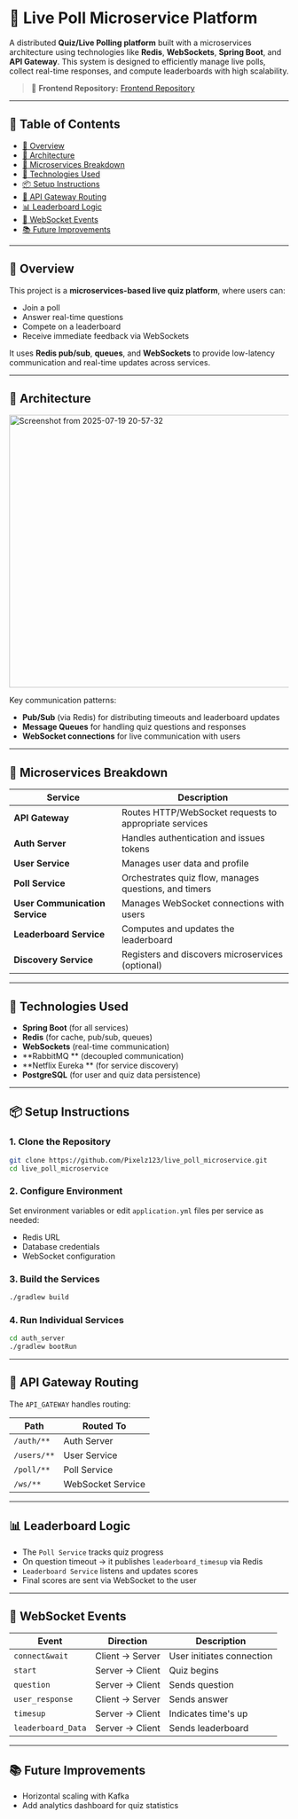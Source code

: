# 🧠 Live Poll Microservice Platform

A distributed **Quiz/Live Polling platform** built with a microservices architecture using technologies like **Redis**, **WebSockets**, **Spring Boot**, and **API Gateway**. This system is designed to efficiently manage live polls, collect real-time responses, and compute leaderboards with high scalability.

> 📌 **Frontend Repository:** [Frontend Repository](https://github.com/Pixelz123/live_poll_frontend_msrv)

---

## 📜 Table of Contents

- [🧠 Overview](#-overview)
- [📀 Architecture](#-architecture)
- [🧹 Microservices Breakdown](#-microservices-breakdown)
- [🚀 Technologies Used](#-technologies-used)
- [📦 Setup Instructions](#-setup-instructions)
- [📡 API Gateway Routing](#-api-gateway-routing)
- [📊 Leaderboard Logic](#-leaderboard-logic)
- [🔌 WebSocket Events](#-websocket-events)
- [📚 Future Improvements](#-future-improvements)

---

## 🧠 Overview

This project is a **microservices-based live quiz platform**, where users can:

- Join a poll
- Answer real-time questions
- Compete on a leaderboard
- Receive immediate feedback via WebSockets

It uses **Redis pub/sub**, **queues**, and **WebSockets** to provide low-latency communication and real-time updates across services.

---

## 📀 Architecture
<img width="957" height="492" alt="Screenshot from 2025-07-19 20-57-32" src="https://github.com/user-attachments/assets/06967d49-5789-4311-9f45-4f124addda05" />


&#x20;
Key communication patterns:

- **Pub/Sub** (via Redis) for distributing timeouts and leaderboard updates
- **Message Queues** for handling quiz questions and responses
- **WebSocket connections** for live communication with users

---

## 🧹 Microservices Breakdown

| Service                        | Description                                            |
| ------------------------------ | ------------------------------------------------------ |
| **API Gateway**                | Routes HTTP/WebSocket requests to appropriate services |
| **Auth Server**                | Handles authentication and issues tokens               |
| **User Service**               | Manages user data and profile                          |
| **Poll Service**               | Orchestrates quiz flow, manages questions, and timers  |
| **User Communication Service** | Manages WebSocket connections with users               |
| **Leaderboard Service**        | Computes and updates the leaderboard                   |
| **Discovery Service**          | Registers and discovers microservices (optional)       |

---

## 🚀 Technologies Used

- **Spring Boot** (for all services)
- **Redis** (for cache, pub/sub, queues)
- **WebSockets** (real-time communication)
- **RabbitMQ ** (decoupled communication)
- **Netflix Eureka ** (for service discovery)
- **PostgreSQL** (for user and quiz data persistence)

---

## 📦 Setup Instructions

### 1. Clone the Repository

```bash
git clone https://github.com/Pixelz123/live_poll_microservice.git
cd live_poll_microservice
```

### 2. Configure Environment

Set environment variables or edit `application.yml` files per service as needed:

- Redis URL
- Database credentials
- WebSocket configuration

### 3. Build the Services

```bash
./gradlew build
```

### 4. Run Individual Services

```bash
cd auth_server
./gradlew bootRun
```

---

## 📡 API Gateway Routing

The `API_GATEWAY` handles routing:

| Path        | Routed To         |
| ----------- | ----------------- |
| `/auth/**`  | Auth Server       |
| `/users/**` | User Service      |
| `/poll/**`  | Poll Service      |
| `/ws/**`    | WebSocket Service |

---

## 📊 Leaderboard Logic

- The `Poll Service` tracks quiz progress
- On question timeout → it publishes `leaderboard_timesup` via Redis
- `Leaderboard Service` listens and updates scores
- Final scores are sent via WebSocket to the user

---

## 🔌 WebSocket Events

| Event              | Direction       | Description               |
| ------------------ | --------------- | ------------------------- |
| `connect&wait`     | Client → Server | User initiates connection |
| `start`            | Server → Client | Quiz begins               |
| `question`         | Server → Client | Sends question            |
| `user_response`    | Client → Server | Sends answer              |
| `timesup`          | Server → Client | Indicates time's up       |
| `leaderboard_Data` | Server → Client | Sends leaderboard         |

---

## 📚 Future Improvements

- Horizontal scaling with Kafka
- Add analytics dashboard for quiz statistics

